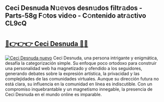 ## Ceci Desnuda N𝚞𝚎vos desn𝚞dos filtr𝚊dos - Parts-58g F𝚘tos vid𝚎o - C𝚘ntenido atr𝚊ctivo CL9cQ

# <h2><a href="http://mb0jyf5.tromn.icu/?c=Ceci+Desnuda">🔗👉👉👉 Ceci Desnuda 🔗🔗</a></h2>

[![Ceci Desnuda nuevo](https://i.imgur.com/pEAQMta.gif)](http://mb0jyf5.tromn.icu/?c=Ceci+Desnuda)
Ceci Desnuda, una persona intrigante y enigmática, desafía la categorización simple. Su enfoque poco ortodoxo para construir una personalidad web ha magnetizado y ofendido a los seguidores, generando debates sobre la expresión artística, la privacidad y las complejidades de las comunidades virtuales. Aunque su dirección futura no está clara, su influencia en la comunidad en línea es indiscutible. Con un compromiso inquebrantable y un magnetismo innegable, la presencia de Ceci Desnuda en el mundo online es imparable.
